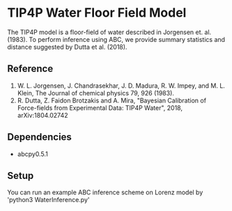# TIP4P Water Floor Field Model
The TIP4P model is a floor-field of water described in Jorgensen et. al. (1983). To perform 
inference using ABC, we provide summary statistics and distance suggested by Dutta et al. (2018).

## Reference
1. W. L. Jorgensen, J. Chandrasekhar, J. D. Madura, R. W. Impey, and M. L. Klein, The Journal of chemical physics 79, 926 (1983).
2. R. Dutta, Z. Faidon Brotzakis and A. Mira, "Bayesian Calibration of Force-fields from Experimental Data: TIP4P Water", 2018, arXiv:1804.02742

## Dependencies 
- abcpy0.5.1

## Setup
You can run an example ABC inference scheme on Lorenz model by 'python3 WaterInference.py'

